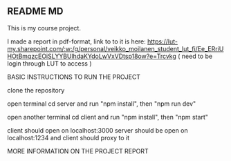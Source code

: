 ## README MD

This is my course project.

I made a report in pdf-format, link to to it is here:
https://lut-my.sharepoint.com/:w:/g/personal/veikko_moilanen_student_lut_fi/Ee_ERriUHOtBmqzcEOiSLYYBUlhdaKYdoLwVxVDtsp18ow?e=Trcvkg
( need to be login through LUT to access )




BASIC INSTRUCTIONS TO RUN THE PROJECT

clone the repository

open terminal
cd server and run "npm install", then "npm run dev"

open another terminal
cd client and run "npm install", then "npm start"

client should open on localhost:3000
server should be open on localhost:1234 and client should proxy to it

MORE INFORMATION ON THE PROJECT REPORT